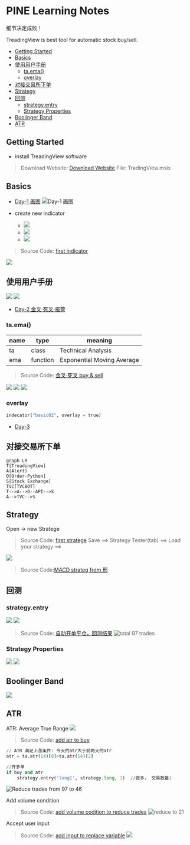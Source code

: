 <h1> PINE Learning Notes </h1>

细节决定成败！

TreadingView is best tool for automatic stock buy/sell.

- [Getting Started](#getting-started)
- [Basics](#basics)
- [使用用户手册](#使用用户手册)
  - [ta.ema()](#taema)
  - [overlay](#overlay)
- [对接交易所下单](#对接交易所下单)
- [Strategy](#strategy)
- [回测](#回测)
  - [strategy.entry](#strategyentry)
  - [Strategy Properties](#strategy-properties)
- [Boolinger Band](#boolinger-band)
- [ATR](#atr)
  
## Getting Started
* install TreadingView software
> Download Website: [Download Website](https://www.tradingview.com/desktop/)
File: TradingView.msix

## Basics
* [Day-1 画图](https://www.youtube.com/watch?v=6Nz2iPXo3xg)
![Day-1 画图](images/pickupData.png)

* create new indicator
  - ![](images/new_indicator.png)<br>
  - ![](images/new.png)
  - ![](images/dataWindow.png)
  
> Source Code: [first indicator](src/indicator01.pine)

![](images/addChart.png)

## 使用用户手册
![](images/manual.png) ![](images/manual2.png)

* [Day-2 金叉⋅死叉⋅报警](https://www.youtube.com/watch?v=1FxV9K9W9Vo)

### ta.ema() 

name|type|meaning
|---|---|---|
ta|class|Technical Analysis
ema|function|Exponential Moving Average

> Source Code: [金叉⋅死叉 buy & sell](src/indicator02.pine)

![](images/title.png)
![](images/fill.png)
![](images/alert.png)

### overlay
```py
indecator("basic02", overlay = true)
```

* [Day-3](https://www.youtube.com/watch?v=1yOFqMzrjWM&list=PL8nVz3ceLBeDRy9EFzd8Adux40Rxz94yi&index=9)

## 对接交易所下单
```mermaid
graph LR
T[TreadingView]
A(Alert)
O[Order-Python]
S[Stock Exchange]
TVC[TVCBOT]
T-->A-->O--API-->S
A-->TVC-->S
```

## Strategy

Open -> new Stratege

> Source Code: [first stratege](src/strategy01.pine)
Save ⟹ Strategy Tester(tab) ⟹ Load your strategy ⟹ 

![](images/strategy.png)

> Source Code:[MACD strateg from 邢](src/strategy02.pine)

## 回测

### strategy.entry
![](images/strategy.entry.png)
![](images/开多单.png)
> Source Code: [自动开单平仓，回测结果](src/strategy03.pine)
![total 97 trades](images/basic03.png)

### Strategy Properties
![](images/strategyProperties.png)
![](images/properties.png)

## Boolinger Band
![](images/boolingerBand.png)

## ATR

ATR: Average True Range
![](images/atr.png)
> Source Code: [add atr to buy](src/strategy05.pine)

```py
// ATR 满足上涨条件: 今天的atr大于前两天的atr
atr = ta.atr(14)[0]>ta.atr(14)[2]

//开多单
if buy and atr
    strategy.entry('long1', strategy.long, 1)  //做多， 交易数量1
```
![Reduce trades from 97 to 46](images/atrReduceTrade.png)

Add volume condition
> Source Code: [add volume codition to reduce trades](src/strategy06.pine)
![reduce to 21](images/art+volume.png)

Accept user input
> Source Code: [add input to replace variable](src/strategy07.pine)
![](images/input.png)